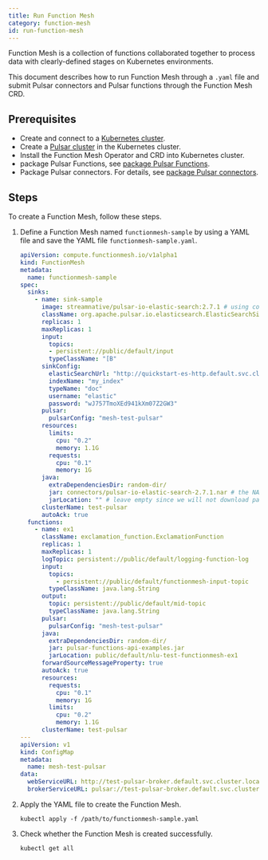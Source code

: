 ```yaml
---
title: Run Function Mesh
category: function-mesh
id: run-function-mesh
---
```


Function Mesh is a collection of functions collaborated together to process data with clearly-defined stages on Kubernetes environments.

This document describes how to run Function Mesh through a `.yaml` file and submit Pulsar connectors and Pulsar functions through the Function Mesh CRD.

## Prerequisites

- Create and connect to a [Kubernetes cluster](https://kubernetes.io/).
- Create a [Pulsar cluster](https://pulsar.apache.org/docs/en/kubernetes-helm/) in the Kubernetes cluster.
- Install the Function Mesh Operator and CRD into Kubernetes cluster.
- package Pulsar Functions, see [package Pulsar Functions](/functions/run-function/run-java-function.md#package-java-functions).
- Package Pulsar connectors. For details, see [package Pulsar connectors](/connectors/run-connector.md#package-pulsar-connectors).

## Steps

To create a Function Mesh, follow these steps.

1. Define a Function Mesh named `functionmesh-sample` by using a YAML file and save the YAML file `functionmesh-sample.yaml`.

    ```yaml
    apiVersion: compute.functionmesh.io/v1alpha1
    kind: FunctionMesh
    metadata:
      name: functionmesh-sample
    spec:
      sinks:
        - name: sink-sample
          image: streamnative/pulsar-io-elastic-search:2.7.1 # using connector image here
          className: org.apache.pulsar.io.elasticsearch.ElasticSearchSink
          replicas: 1
          maxReplicas: 1
          input:
            topics:
            - persistent://public/default/input
            typeClassName: "[B"
          sinkConfig:
            elasticSearchUrl: "http://quickstart-es-http.default.svc.cluster.local:9200"
            indexName: "my_index"
            typeName: "doc"
            username: "elastic"
            password: "wJ757TmoXEd941kXm07Z2GW3"
          pulsar:
            pulsarConfig: "mesh-test-pulsar"
          resources:
            limits:
              cpu: "0.2"
              memory: 1.1G
            requests:
              cpu: "0.1"
              memory: 1G
          java:
            extraDependenciesDir: random-dir/
            jar: connectors/pulsar-io-elastic-search-2.7.1.nar # the NAR location in image
            jarLocation: "" # leave empty since we will not download package from Pulsar Packages
          clusterName: test-pulsar
          autoAck: true
      functions:
        - name: ex1
          className: exclamation_function.ExclamationFunction
          replicas: 1
          maxReplicas: 1
          logTopic: persistent://public/default/logging-function-log
          input:
            topics:
              - persistent://public/default/functionmesh-input-topic
            typeClassName: java.lang.String
          output:
            topic: persistent://public/default/mid-topic
            typeClassName: java.lang.String
          pulsar:
            pulsarConfig: "mesh-test-pulsar"
          java:
            extraDependenciesDir: random-dir/
            jar: pulsar-functions-api-examples.jar
            jarLocation: public/default/nlu-test-functionmesh-ex1
          forwardSourceMessageProperty: true
          autoAck: true
          resources:
            requests:
              cpu: "0.1"
              memory: 1G
            limits:
              cpu: "0.2"
              memory: 1.1G
          clusterName: test-pulsar
    ---
    apiVersion: v1
    kind: ConfigMap
    metadata:
      name: mesh-test-pulsar
    data:
      webServiceURL: http://test-pulsar-broker.default.svc.cluster.local:8080
      brokerServiceURL: pulsar://test-pulsar-broker.default.svc.cluster.local:6650
    ```

2. Apply the YAML file to create the Function Mesh.

    ```shell
    kubectl apply -f /path/to/functionmesh-sample.yaml
    ```

3. Check whether the Function Mesh is created successfully.

    ```shell
    kubectl get all
    ```
